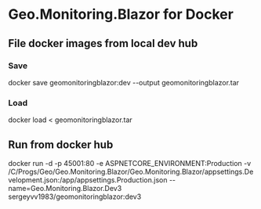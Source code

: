 # Geo.Monitoring.Blazor for Docker

## File docker images from local dev hub

### Save
docker save geomonitoringblazor:dev --output geomonitoringblazor.tar

### Load
docker load < geomonitoringblazor.tar


## Run from docker hub

docker run -d -p 45001:80 -e ASPNETCORE_ENVIRONMENT:Production -v /C/Progs/Geo/Geo.Monitoring.Blazor/Geo.Monitoring.Blazor/appsettings.Development.json:/app/appsettings.Production.json --name=Geo.Monitoring.Blazor.Dev3 sergeyvv1983/geomonitoringblazor:dev3